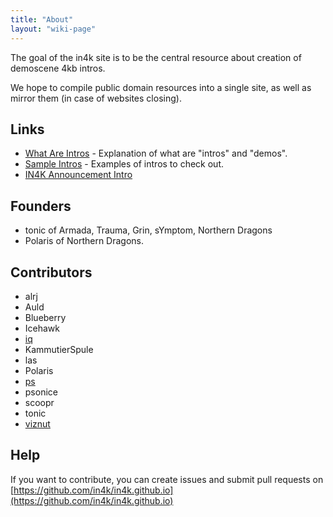 ```yaml
---
title: "About"
layout: "wiki-page"
---
```


The goal of the in4k site is to be the central resource about creation of demoscene 4kb intros.

We hope to compile public domain resources into a single site, as well as mirror them (in case of websites closing).

## Links

* [What Are Intros](what-are-intros) - Explanation of what are "intros" and "demos".
* [Sample Intros](sample-intros) - Examples of intros to check out.
* [IN4K Announcement Intro](http://www.pouet.net/prod.php?which=19068)

## Founders

* tonic of Armada, Trauma, Grin, sYmptom, Northern Dragons
* Polaris of Northern Dragons.

## Contributors

* alrj
* Auld
* Blueberry
* Icehawk
* [iq](http://www.iquilezles.org/)
* KammutierSpule
* las
* Polaris
* [ps](http://tpolm.org/~ps)
* psonice
* scoopr
* tonic
* [viznut](http://countercomplex.blogspot.fi/)

## Help

If you want to contribute, you can create issues and submit pull requests on [https://github.com/in4k/in4k.github.io](https://github.com/in4k/in4k.github.io)
